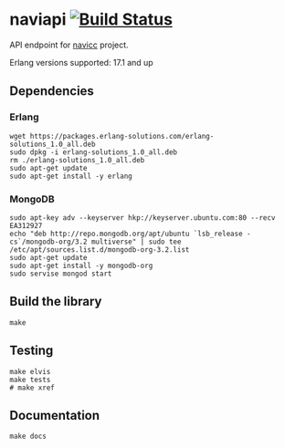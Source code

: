 naviapi [![Build Status](https://travis-ci.org/baden/naviapi.png)](https://travis-ci.org/baden/naviapi)
=======

API endpoint for [navicc](https://github.com/baden/navicc) project.

Erlang versions supported: 17.1 and up

## Dependencies

### Erlang

```shell
wget https://packages.erlang-solutions.com/erlang-solutions_1.0_all.deb
sudo dpkg -i erlang-solutions_1.0_all.deb
rm ./erlang-solutions_1.0_all.deb
sudo apt-get update
sudo apt-get install -y erlang
```

### MongoDB

```shell
sudo apt-key adv --keyserver hkp://keyserver.ubuntu.com:80 --recv EA312927
echo "deb http://repo.mongodb.org/apt/ubuntu `lsb_release -cs`/mongodb-org/3.2 multiverse" | sudo tee /etc/apt/sources.list.d/mongodb-org-3.2.list
sudo apt-get update
sudo apt-get install -y mongodb-org
sudo servise mongod start
```

## Build the library

```shell
make
```

## Testing

```shell
make elvis
make tests
# make xref
```

## Documentation

```shell
make docs
```
